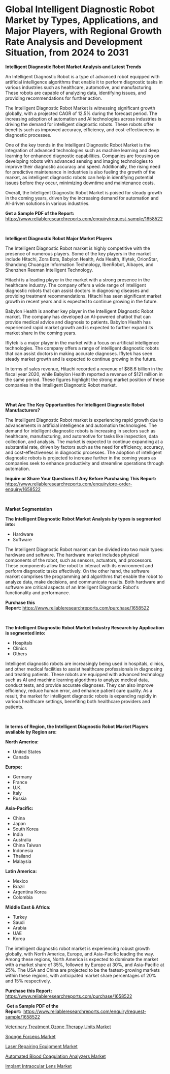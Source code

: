 <p><h1>Global Intelligent Diagnostic Robot Market by Types, Applications, and Major Players, with Regional Growth Rate Analysis and Development Situation, from 2024 to 2031</h1></p><p><strong>Intelligent Diagnostic Robot Market Analysis and Latest Trends</strong></p>
<p><p>An Intelligent Diagnostic Robot is a type of advanced robot equipped with artificial intelligence algorithms that enable it to perform diagnostic tasks in various industries such as healthcare, automotive, and manufacturing. These robots are capable of analyzing data, identifying issues, and providing recommendations for further action.</p><p>The Intelligent Diagnostic Robot Market is witnessing significant growth globally, with a projected CAGR of 12.5% during the forecast period. The increasing adoption of automation and AI technologies across industries is driving the demand for intelligent diagnostic robots. These robots offer benefits such as improved accuracy, efficiency, and cost-effectiveness in diagnostic processes.</p><p>One of the key trends in the Intelligent Diagnostic Robot Market is the integration of advanced technologies such as machine learning and deep learning for enhanced diagnostic capabilities. Companies are focusing on developing robots with advanced sensing and imaging technologies to improve their diagnostic accuracy and speed. Additionally, the rising need for predictive maintenance in industries is also fueling the growth of the market, as intelligent diagnostic robots can help in identifying potential issues before they occur, minimizing downtime and maintenance costs.</p><p>Overall, the Intelligent Diagnostic Robot Market is poised for steady growth in the coming years, driven by the increasing demand for automation and AI-driven solutions in various industries.</p></p>
<p><strong>Get a Sample PDF of the Report:&nbsp;</strong> <a href="https://www.reliableresearchreports.com/enquiry/request-sample/1658522">https://www.reliableresearchreports.com/enquiry/request-sample/1658522</a></p>
<p>&nbsp;</p>
<p><strong>Intelligent Diagnostic Robot Major Market Players</strong></p>
<p><p>The Intelligent Diagnostic Robot market is highly competitive with the presence of numerous players. Some of the key players in the market include Hitachi, Zora Bots, Babylon Health, Ada Health, Iflytek, OrionStar, Shandong Chuangze Information Technology, IbenRobot, Aibayes, and Shenzhen Reeman Intelligent Technology.</p><p>Hitachi is a leading player in the market with a strong presence in the healthcare industry. The company offers a wide range of intelligent diagnostic robots that can assist doctors in diagnosing diseases and providing treatment recommendations. Hitachi has seen significant market growth in recent years and is expected to continue growing in the future.</p><p>Babylon Health is another key player in the Intelligent Diagnostic Robot market. The company has developed an AI-powered chatbot that can provide medical advice and diagnosis to patients. Babylon Health has experienced rapid market growth and is expected to further expand its market share in the coming years.</p><p>Iflytek is a major player in the market with a focus on artificial intelligence technologies. The company offers a range of intelligent diagnostic robots that can assist doctors in making accurate diagnoses. Iflytek has seen steady market growth and is expected to continue growing in the future.</p><p>In terms of sales revenue, Hitachi recorded a revenue of $88.6 billion in the fiscal year 2020, while Babylon Health reported a revenue of $121 million in the same period. These figures highlight the strong market position of these companies in the Intelligent Diagnostic Robot market.</p></p>
<p>&nbsp;</p>
<p><strong>What Are The Key Opportunities For Intelligent Diagnostic Robot Manufacturers?</strong></p>
<p><p>The Intelligent Diagnostic Robot market is experiencing rapid growth due to advancements in artificial intelligence and automation technologies. The demand for intelligent diagnostic robots is increasing in sectors such as healthcare, manufacturing, and automotive for tasks like inspection, data collection, and analysis. The market is expected to continue expanding at a substantial rate, driven by factors such as the need for efficiency, accuracy, and cost-effectiveness in diagnostic processes. The adoption of intelligent diagnostic robots is projected to increase further in the coming years as companies seek to enhance productivity and streamline operations through automation.</p></p>
<p><strong>Inquire or Share Your Questions If Any Before Purchasing This Report:</strong> <a href="https://www.reliableresearchreports.com/enquiry/pre-order-enquiry/1658522">https://www.reliableresearchreports.com/enquiry/pre-order-enquiry/1658522</a></p>
<p>&nbsp;</p>
<p><strong>Market Segmentation</strong></p>
<p><strong>The Intelligent Diagnostic Robot Market Analysis by types is segmented into:</strong></p>
<p><ul><li>Hardware</li><li>Software</li></ul></p>
<p><p>The Intelligent Diagnostic Robot market can be divided into two main types: hardware and software. The hardware market includes physical components of the robot, such as sensors, actuators, and processors. These components allow the robot to interact with its environment and perform diagnostic tasks effectively. On the other hand, the software market comprises the programming and algorithms that enable the robot to analyze data, make decisions, and communicate results. Both hardware and software are critical aspects of an Intelligent Diagnostic Robot's functionality and performance.</p></p>
<p><strong>Purchase this Report:&nbsp;</strong><a href="https://www.reliableresearchreports.com/purchase/1658522">https://www.reliableresearchreports.com/purchase/1658522</a></p>
<p>&nbsp;</p>
<p><strong>The Intelligent Diagnostic Robot Market Industry Research by Application is segmented into:</strong></p>
<p><ul><li>Hospitals</li><li>Clinics</li><li>Others</li></ul></p>
<p><p>Intelligent diagnostic robots are increasingly being used in hospitals, clinics, and other medical facilities to assist healthcare professionals in diagnosing and treating patients. These robots are equipped with advanced technology such as AI and machine learning algorithms to analyze medical data, conduct tests, and provide accurate diagnoses. They can also improve efficiency, reduce human error, and enhance patient care quality. As a result, the market for intelligent diagnostic robots is expanding rapidly in various healthcare settings, benefiting both healthcare providers and patients.</p></p>
<p>&nbsp;</p>
<p><strong>In terms of Region, the Intelligent Diagnostic Robot Market Players available by Region are:</strong></p>
<p>
    <p> <strong> North America: </strong>
        <ul>
            <li>United States</li>
            <li>Canada</li>
        </ul>
        </p> 
    <p> <strong> Europe: </strong>
        <ul>
            <li>Germany</li>
            <li>France</li>
            <li>U.K.</li>
            <li>Italy</li>
            <li>Russia</li>
        </ul>
        </p> 
    <p> <strong> Asia-Pacific: </strong>
        <ul>
            <li>China</li>
            <li>Japan</li>
            <li>South Korea</li>
            <li>India</li>
            <li>Australia</li>
            <li>China Taiwan</li>
            <li>Indonesia</li>
            <li>Thailand</li>
            <li>Malaysia</li>
        </ul>
        </p> 
    <p> <strong> Latin America: </strong>
        <ul>
            <li>Mexico</li>
            <li>Brazil</li>
            <li>Argentina Korea</li>
            <li>Colombia</li>
        </ul>
        </p> 
    <p> <strong> Middle East & Africa: </strong>
        <ul>
            <li>Turkey</li>
            <li>Saudi</li>
            <li>Arabia</li>
            <li>UAE</li>
            <li>Korea</li>
        </ul>
    </p>
    </p>
<p><p>The intelligent diagnostic robot market is experiencing robust growth globally, with North America, Europe, and Asia-Pacific leading the way. Among these regions, North America is expected to dominate the market with a market share of 35%, followed by Europe at 30%, and Asia-Pacific at 25%. The USA and China are projected to be the fastest-growing markets within these regions, with anticipated market share percentages of 20% and 15% respectively.</p></p>
<p><strong>Purchase this Report: </strong><a href="https://www.reliableresearchreports.com/purchase/1658522">https://www.reliableresearchreports.com/purchase/1658522</a></p>
<p>&nbsp;<strong>Get a Sample PDF of the Report:&nbsp;&nbsp;</strong><a href="https://www.reliableresearchreports.com/enquiry/request-sample/1658522">https://www.reliableresearchreports.com/enquiry/request-sample/1658522</a></p>
<p><strong></strong></p>
<p><p><a href="https://medium.com/@magaliortiz1955/veterinary-treatment-ozone-therapy-units-market-comprehensive-assessment-by-type-application-and-ebfac7c0b0da">Veterinary Treatment Ozone Therapy Units Market</a></p><p><a href="https://medium.com/@vidyap2912/sponge-forceps-market-trends-forecast-and-competitive-analysis-to-2031-e655a87cef75">Sponge Forceps Market</a></p><p><a href="https://github.com/RickHolmes3/Market-Research-Report-List-3/blob/main/laser-repairing-equipment-market.md">Laser Repairing Equipment Market</a></p><p><a href="https://medium.com/@vidyap2912/automated-blood-coagulation-analyzers-market-trends-and-market-analysis-forecasted-for-period-a5c905125ceb">Automated Blood Coagulation Analyzers Market</a></p><p><a href="https://medium.com/p/4ae0e2048479/edit">Implant Intraocular Lens Market</a></p></p>